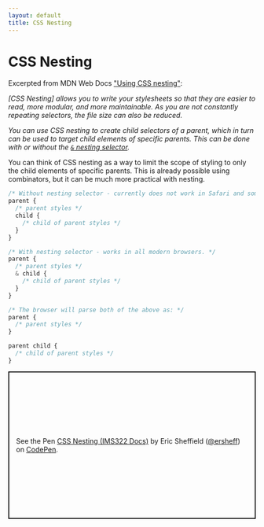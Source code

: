 ```yaml
---
layout: default
title: CSS Nesting
---
```

# CSS Nesting
Excerpted from MDN Web Docs ["Using CSS nesting"](https://developer.mozilla.org/en-US/docs/Web/CSS/CSS_nesting/Using_CSS_nesting):

*\[CSS Nesting\] allows you to write your stylesheets so that they are easier to read, more modular, and more maintainable. As you are not constantly repeating selectors, the file size can also be reduced.*

*You can use CSS nesting to create child selectors of a parent, which in turn can be used to target child elements of specific parents. This can be done with or without the [`&` nesting selector](https://developer.mozilla.org/en-US/docs/Web/CSS/Nesting_selector).*

You can think of CSS nesting as a way to limit the scope of styling to only the child elements of specific parents. This is already possible using combinators, but it can be much more practical with nesting.

```css
/* Without nesting selector - currently does not work in Safari and some recent versions of Chrome & Firefox! */
parent {
  /* parent styles */
  child {
    /* child of parent styles */
  }
}

/* With nesting selector - works in all modern browsers. */
parent {
  /* parent styles */
  & child {
    /* child of parent styles */
  }
}

/* The browser will parse both of the above as: */
parent {
  /* parent styles */
}

parent child {
  /* child of parent styles */
}
```
<p class="codepen" data-height="300" data-default-tab="html,result" data-slug-hash="PoVMLGa" data-editable="true" data-user="ersheff" style="height: 300px; box-sizing: border-box; display: flex; align-items: center; justify-content: center; border: 2px solid; margin: 1em 0; padding: 1em;">
  <span>See the Pen <a href="https://codepen.io/ersheff/pen/PoVMLGa">
  CSS Nesting (IMS322 Docs)</a> by Eric Sheffield (<a href="https://codepen.io/ersheff">@ersheff</a>)
  on <a href="https://codepen.io">CodePen</a>.</span>
</p>
<script async src="https://cpwebassets.codepen.io/assets/embed/ei.js"></script>